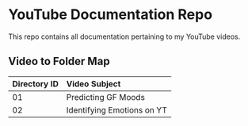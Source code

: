 # YouTube Documentation Repo

This repo contains all documentation pertaining to my YouTube videos.

## Video to Folder Map

| Directory ID | Video Subject              |
|:-------------|:---------------------------|
| 01           | Predicting GF Moods        |
| 02           | Identifying Emotions on YT |
